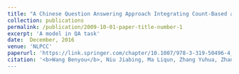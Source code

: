 ```yaml
---
title: "A Chinese Question Answering Approach Integrating Count-Based and Embedding-Based Features."
collection: publications
permalink: /publication/2009-10-01-paper-title-number-1
excerpt: 'A model in QA task'
date:  December, 2016
venue: 'NLPCC'
paperurl: 'https://link.springer.com/chapter/10.1007/978-3-319-50496-4_88'
citation: '<b>Wang Benyou</b>, Niu Jiabing, Ma Liqun, Zhang Yuhua, Zhang Lipeng, Li Jinfei, Zhang Peng  Song, D. (2016). &quot;A Chinese Question Answering Approach Integrating Count-Based and Embedding-Based Features.&quot; <i>ICCPOL-NLPCC</i>. 
---
```

